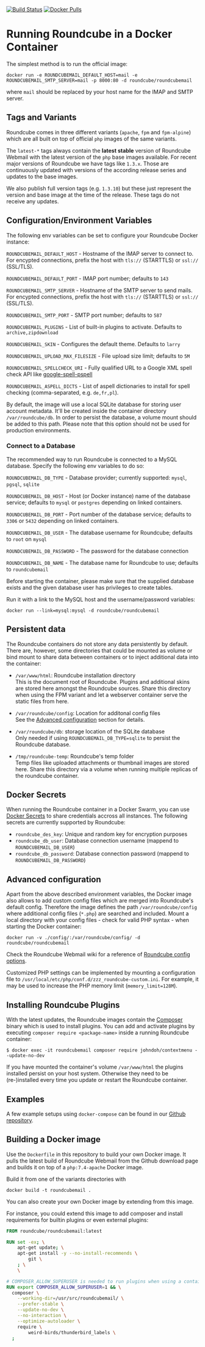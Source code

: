 
[![Build Status](https://travis-ci.org/roundcube/roundcubemail-docker.svg)](https://travis-ci.org/roundcube/roundcubemail-docker)
[![Docker Pulls](https://img.shields.io/docker/pulls/roundcube/roundcubemail.svg)](https://hub.docker.com/r/roundcube/roundcubemail/)

# Running Roundcube in a Docker Container

The simplest method is to run the official image:

```
docker run -e ROUNDCUBEMAIL_DEFAULT_HOST=mail -e ROUNDCUBEMAIL_SMTP_SERVER=mail -p 8000:80 -d roundcube/roundcubemail
```

where `mail` should be replaced by your host name for the IMAP and SMTP server.

## Tags and Variants

Roundcube comes in three different variants (`apache`, `fpm` and `fpm-alpine`) which are all built on top of official `php` images of the same variants.

The `latest-*` tags always contain the **latest stable** version of Roundcube Webmail with the latest version of the `php` base images available. For recent major versions of Roundcube we have tags like `1.3.x`. Those are continuously updated with versions of the according release series and updates to the base images.

We also publish full version tags (e.g. `1.3.10`) but these just represent the version and base image at the time of the release. These tags do not receive any updates.

## Configuration/Environment Variables

The following env variables can be set to configure your Roundcube Docker instance:

`ROUNDCUBEMAIL_DEFAULT_HOST` - Hostname of the IMAP server to connect to. For encypted connections, prefix the host with `tls://` (STARTTLS) or `ssl://` (SSL/TLS).

`ROUNDCUBEMAIL_DEFAULT_PORT` - IMAP port number; defaults to `143`

`ROUNDCUBEMAIL_SMTP_SERVER` - Hostname of the SMTP server to send mails. For encypted connections, prefix the host with `tls://` (STARTTLS) or `ssl://` (SSL/TLS).

`ROUNDCUBEMAIL_SMTP_PORT`  - SMTP port number; defaults to `587`

`ROUNDCUBEMAIL_PLUGINS` - List of built-in plugins to activate. Defaults to `archive,zipdownload`

`ROUNDCUBEMAIL_SKIN` - Configures the default theme. Defaults to `larry`

`ROUNDCUBEMAIL_UPLOAD_MAX_FILESIZE` - File upload size limit; defaults to `5M`

`ROUNDCUBEMAIL_SPELLCHECK_URI` - Fully qualified URL to a Google XML spell check API like [google-spell-pspell](https://github.com/roundcube/google-spell-pspell)

`ROUNDCUBEMAIL_ASPELL_DICTS` - List of aspell dictionaries to install for spell checking (comma-separated, e.g. `de,fr,pl`). 

By default, the image will use a local SQLite database for storing user account metadata.
It'll be created inside the container directory `/var/roundcube/db`. In order to persist the database, a volume
mount should be added to this path. Please note that this option should not be used for production environments.

### Connect to a Database

The recommended way to run Roundcube is connected to a MySQL database. Specify the following env variables to do so:

`ROUNDCUBEMAIL_DB_TYPE` - Database provider; currently supported: `mysql`, `pgsql`, `sqlite`

`ROUNDCUBEMAIL_DB_HOST` - Host (or Docker instance) name of the database service; defaults to `mysql` or `postgres` depending on linked containers.

`ROUNDCUBEMAIL_DB_PORT` - Port number of the database service; defaults to `3306` or `5432` depending on linked containers.

`ROUNDCUBEMAIL_DB_USER` - The database username for Roundcube; defaults to `root` on `mysql`

`ROUNDCUBEMAIL_DB_PASSWORD` - The password for the database connection

`ROUNDCUBEMAIL_DB_NAME` - The database name for Roundcube to use; defaults to `roundcubemail`

Before starting the container, please make sure that the supplied database exists and the given database user
has privileges to create tables.

Run it with a link to the MySQL host and the username/password variables:

```
docker run --link=mysql:mysql -d roundcube/roundcubemail
```

## Persistent data

The Roundcube containers do not store any data persistently by default. There are, however,
some directories that could be mounted as volume or bind mount to share data between containers
or to inject additional data into the container:

* `/var/www/html`: Roundcube installation directory  
  This is the document root of Roundcube. Plugins and additional skins are stored here amongst the Roundcube sources.
  Share this directory when using the FPM variant and let a webserver container serve the static files from here.

* `/var/roundcube/config`: Location for additonal config files  
  See the [Advanced configuration](#advanced-configuration) section for details.

* `/var/roundcube/db`: storage location of the SQLite database  
  Only needed if using `ROUNDCUBEMAIL_DB_TYPE=sqlite` to persist the Roundcube database.

* `/tmp/roundcube-temp`: Roundcube's temp folder  
  Temp files like uploaded attachments or thumbnail images are stored here.
  Share this directory via a volume when running multiple replicas of the roundcube container.

## Docker Secrets

When running the Roundcube container in a Docker Swarm, you can use [Docker Secrets](https://docs.docker.com/engine/swarm/secrets/)
to share credentials accross all instances. The following secrets are currently supported by Roundcube:

* `roundcube_des_key`: Unique and random key for encryption purposes
* `roundcube_db_user`: Database connection username (mappend to `ROUNDCUBEMAIL_DB_USER`)
* `roundcube_db_password`: Database connection password (mappend to `ROUNDCUBEMAIL_DB_PASSWORD`)

## Advanced configuration

Apart from the above described environment variables, the Docker image also allows to add custom config files
which are merged into Roundcube's default config. Therefore the image defines the path `/var/roundcube/config`
where additional config files (`*.php`) are searched and included. Mount a local directory with your config
files - check for valid PHP syntax - when starting the Docker container:

```
docker run -v ./config/:/var/roundcube/config/ -d roundcube/roundcubemail
```

Check the Roundcube Webmail wiki for a reference of [Roundcube config options](https://github.com/roundcube/roundcubemail/wiki/Configuration).

Customized PHP settings can be implemented by mounting a configuration file to `/usr/local/etc/php/conf.d/zzz_roundcube-custom.ini`.
For example, it may be used to increase the PHP memory limit (`memory_limit=128M`).

## Installing Roundcube Plugins

With the latest updates, the Roundcube images contain the [Composer](https://getcomposer.org) binary
which is used to install plugins. You can add and activate plugins by executing `composer require <package-name>` 
inside a running Roundcube container:

```
$ docker exec -it roundcubemail composer require johndoh/contextmenu --update-no-dev
```

If you have mounted the container's volume `/var/www/html` the plugins installed persist on your host system.
Otherwise they need to be (re-)installed every time you update or restart the Roundcube container.

## Examples

A few example setups using `docker-compose` can be found in our [Github repository](https://github.com/roundcube/roundcubemail-docker/tree/master/examples).

## Building a Docker image

Use the `Dockerfile` in this repository to build your own Docker image.
It pulls the latest build of Roundcube Webmail from the Github download page and builds it on top of a `php:7.4-apache` Docker image.

Build it from one of the variants directories with

```
docker build -t roundcubemail .
```

You can also create your own Docker image by extending from this image.

For instance, you could extend this image to add composer and install requirements for builtin plugins or even external plugins:

```Dockerfile
FROM roundcube/roundcubemail:latest

RUN set -ex; \
    apt-get update; \
    apt-get install -y --no-install-recommends \
        git \
    ; \
    \

# COMPOSER_ALLOW_SUPERUSER is needed to run plugins when using a container
RUN export COMPOSER_ALLOW_SUPERUSER=1 && \
  composer \
    --working-dir=/usr/src/roundcubemail/ \
    --prefer-stable \
    --update-no-dev \
    --no-interaction \
    --optimize-autoloader \
    require \
        weird-birds/thunderbird_labels \
  ;
```

